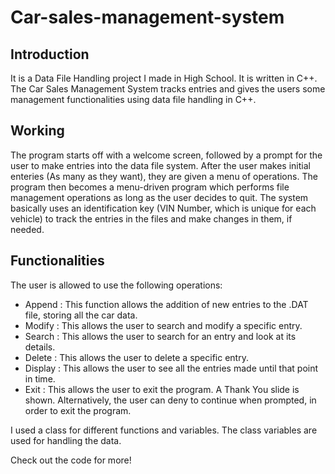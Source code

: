 # Car-sales-management-system

## Introduction
It is a Data File Handling project I made in High School. It is written in C++. The Car Sales Management System tracks entries and gives the users some management functionalities using data file handling in C++. 

## Working
 The program starts off with a welcome screen, followed by a prompt for the user to make entries into the data file system. After the user makes initial enteries (As many as they want), they are given a menu of operations. The program then becomes a menu-driven program which performs file management operations as long as the user decides to quit. The system basically uses an identification key (VIN Number, which is unique for each vehicle) to track the entries in the files and make changes in them, if needed. 

## Functionalities 
The user is allowed to use the following operations: 
- Append : This function allows the addition of new entries to the .DAT file, storing all the car data. 
- Modify : This allows the user to search and modify a specific entry. 
- Search : This allows the user to search for an entry and look at its details. 
- Delete : This allows the user to delete a specific entry.
- Display : This allows the user to see all the entries made until that point in time. 
- Exit : This allows the user to exit the program. A Thank You slide is shown. 
Alternatively, the user can deny to continue when prompted, in order to exit the program. 

I used a class for different functions and variables. The class variables are used for handling the data. 

Check out the code for more!
